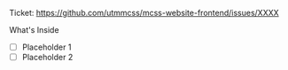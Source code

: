 Ticket: <https://github.com/utmmcss/mcss-website-frontend/issues/XXXX>

What's Inside

- [ ] Placeholder 1
- [ ] Placeholder 2
